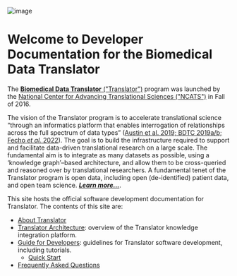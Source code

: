 ![image](img/translator-banner.jpg)

# Welcome to Developer Documentation for the Biomedical Data Translator

The [**Biomedical Data Translator** ("Translator")](https://ncats.nih.gov/translator)  program was launched by the
[National Center for Advancing Translational Sciences ("NCATS")](https://ncats.nih.gov) in Fall of 2016. 

The vision of the Translator program is to accelerate translational science “through an informatics platform that 
enables interrogation of relationships across the full spectrum of data types” ([Austin et al. 2019; BDTC 2019a/b;
Fecho _et al._ 2022](about/index.md#references)). The goal is to build the infrastructure required to support and 
facilitate data-driven translational research on a large scale. The fundamental aim is to integrate as many datasets
as possible, using a ‘knowledge graph’–based architecture, and allow them to be cross-queried and reasoned over by
translational researchers. A fundamental tenet of the Translator program is open data, including open (de-identified) 
patient data, and open team science. [_**Learn more...**_](about/index.md).

This site hosts the official software development documentation for Translator. The contents of this site are:

- [About Translator](about/index.md)
- [Translator Architecture](architecture/index.md): overview of the Translator knowledge integration platform.
- [Guide for Developers](guide-for-developers): guidelines for Translator software development, including tutorials.
    - [Quick Start](guide-for-developers/quickstart.md)
- [Frequently Asked Questions](faq.md)
